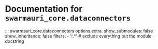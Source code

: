 # Documentation for `swarmauri_core.dataconnectors`

::: swarmauri_core.dataconnectors
    options.extra:
      show_submodules: false
      show_inheritance: false
      filters:
        - '!.*'  # exclude everything but the module docstring

